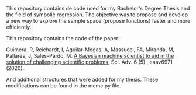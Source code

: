 This repository contains de code used for my Bachelor's Degree Thesis and the field of symbolic regression. The objective was to propose and develop a new way to explore the sample space (propose functions) faster and more efficiently.

This repository contains the code of the paper:

Guimera, R, Reichardt, I, Aguilar-Mogas, A, Massucci, FA, Miranda, M, Pallares, J, Sales-Pardo, M. [A Bayesian machine scientist to aid in the solution of challenging scientific problems](http://dx.doi.org/10.1126/sciadv.aav6971), Sci. Adv. 6 (5) , eaav6971 (2020).

And additional structures that were added for my thesis. These modifications can be found in the mcmc.py file.
